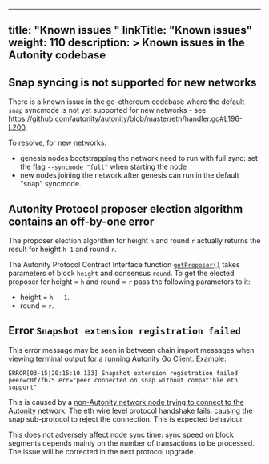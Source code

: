 
---
title: "Known issues "
linkTitle: "Known issues"
weight: 110
description: >
  Known issues in the Autonity codebase
---

## Snap syncing is not supported for new networks

There is a known issue in the go-ethereum codebase where the default `snap` syncmode is not yet supported for new networks  - see https://github.com/autonity/autonity/blob/master/eth/handler.go#L196-L200.

To resolve, for new networks:

- genesis nodes bootstrapping the network need to run with full sync: set the flag `--syncmode "full"` when starting the node
- new nodes joining the network after genesis can run in the default "snap" syncmode.

## Autonity Protocol proposer election algorithm contains an off-by-one error

The proposer election algorithm for height `h` and round `r` actually returns the result for height `h-1` and round `r`.

The Autonity Protocol Contract Interface function [`getProposer()`](https://docs.autonity.org/reference/api/aut/#getproposer) takes parameters of block `height` and consensus `round`. To get the elected proposer for height = `h` and round = `r` pass the following parameters to it:
- height = `h - 1`.
- round = `r`.


## Error `Snapshot extension registration failed`
This error message may be seen in between chain import messages when viewing terminal output for a running Autonity Go Client. Example:

```
ERROR[03-15|20:15:10.133] Snapshot extension registration failed   peer=c0f7fb75 err="peer connected on snap without compatible eth support"
```

This is caused by a [non-Autonity network node trying to connect to the Autonity network](https://github.com/autonity/autonity/issues/791#top). The eth wire level protocol handshake  fails, causing the snap sub-protocol to reject the connection. This is expected behaviour.

This does not adversely affect node sync time: sync speed on block segments depends mainly on the number of transactions to be processed. The issue will be corrected in the next protocol upgrade.


<!--
## Tendermint Namespace Interface is accessible but not meant for use by external clients


Autonity has a Tendermint Interface used by the L1 Autonity Protocol and by the core development team as a development API. The Tendermint Namespace functions can be accessed from the Node JS Console and by RPC call but are not intended for use by external clients.

Access to the functions by RPC and Node JS Console will be deprecated and removed in a future Autonity Go Client Release.
-->
<!--

## Autonity Liquid Newton Contract Interface functions `wal()` and `lsend()` show incorrect token symbol/name in terminal output

The Autonity Liquid Newton Contract Interface function [`wal()`](/reference/api/liquid-newton/#wal-_print-staking-wallet_) and [`lsend()`](/reference/api/liquid-newton/#lsend-_send-liquid-newton_) functions display "lnew" or "LNEW" in terminal output when they should display "lntn" or "LNTN":

- `wal()`: table column heading for the Liquid Newton amount held by the wallet shows "lnew" instead of "lntn".
- `lsend()`: shows a message sending "LNEW" instead of "LNTN".

The interface documentation shows the correct output in the [`wal()` example output](/reference/api/liquid-newton/#example-1) and [`lsend()` example output](/reference/api/liquid-newton/#example-4).
-->
